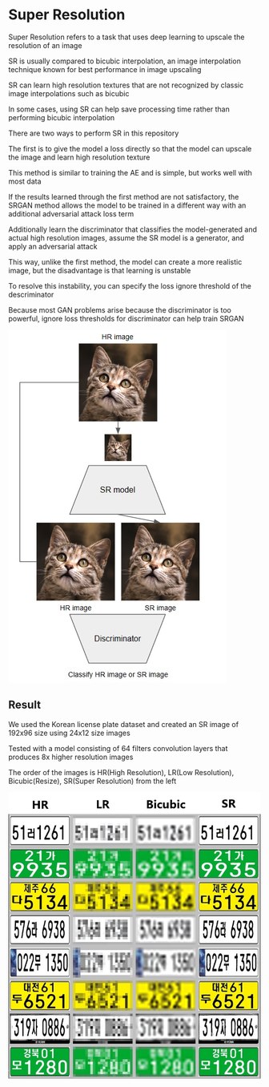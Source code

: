 # Super Resolution

Super Resolution refers to a task that uses deep learning to upscale the resolution of an image

SR is usually compared to bicubic interpolation, an image interpolation technique known for best performance in image upscaling

SR can learn high resolution textures that are not recognized by classic image interpolations such as bicubic

In some cases, using SR can help save processing time rather than performing bicubic interpolation

There are two ways to perform SR in this repository

The first is to give the model a loss directly so that the model can upscale the image and learn high resolution texture

This method is similar to training the AE and is simple, but works well with most data

If the results learned through the first method are not satisfactory, the SRGAN method allows the model to be trained in a different way with an additional adversarial attack loss term

Additionally learn the discriminator that classifies the model-generated and actual high resolution images, assume the SR model is a generator, and apply an adversarial attack

This way, unlike the first method, the model can create a more realistic image, but the disadvantage is that learning is unstable

To resolve this instability, you can specify the loss ignore threshold of the descriminator

Because most GAN problems arise because the discriminator is too powerful, ignore loss thresholds for discriminator can help train SRGAN

<img src="/md/srgan.jpg" width="435"><br>

## Result

We used the Korean license plate dataset and created an SR image of 192x96 size using 24x12 size images

Tested with a model consisting of 64 filters convolution layers that produces 8x higher resolution images

The order of the images is HR(High Resolution), LR(Low Resolution), Bicubic(Resize), SR(Super Resolution) from the left

<img src="/md/sample.jpg" width="800"><br>
